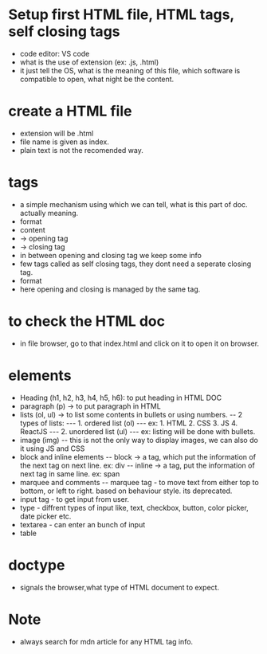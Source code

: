 # Setup first HTML file, HTML tags, self closing tags

- code editor: VS code
- what is the use of extension (ex: .js, .html)
- it just tell the OS, what is the meaning of this file, which software is compatible to open, what night be the content.

# create a HTML file

- extension will be .html
- file name is given as index.
- plain text is not the recomended way.

# tags

- a simple mechanism using which we can tell, what is this part of doc. actually meaning.
- format
- <tagname> content </tagname>
- <tagname> -> opening tag
- </tagname> -> closing tag
- in between opening and closing tag we keep some info
- few tags called as self closing tags, they dont need a seperate closing tag.
- format <tagname />
- here opening and closing is managed by the same tag.

# to check the HTML doc

- in file browser, go to that index.html and click on it to open it on browser.

# elements

- Heading (h1, h2, h3, h4, h5, h6): to put heading in HTML DOC
- paragraph (p) -> to put paragraph in HTML
- lists (ol, ul) -> to list some contents in bullets or using numbers.
  -- 2 types of lists:
  --- 1. ordered list (ol)
  --- ex: 1. HTML 2. CSS 3. JS 4. ReactJS
  --- 2. unordered list (ul)
  --- ex: listing will be done with bullets.
- image (img)
  -- this is not the only way to display images, we can also do it using JS and CSS
- block and inline elements
  -- block -> a tag, which put the information of the next tag on next line. ex: div
  -- inline -> a tag, put the information of next tag in same line. ex: span
- marquee and comments
  -- marquee tag - to move text from either top to bottom, or left to right. based on behaviour style. its deprecated.
- input tag - to get input from user.
- type - diffrent types of input like, text, checkbox, button, color picker, date picker etc.
- textarea - can enter an bunch of input
- table

# doctype

- signals the browser,what type of HTML document to expect.

# Note

- always search for mdn article for any HTML tag info.

